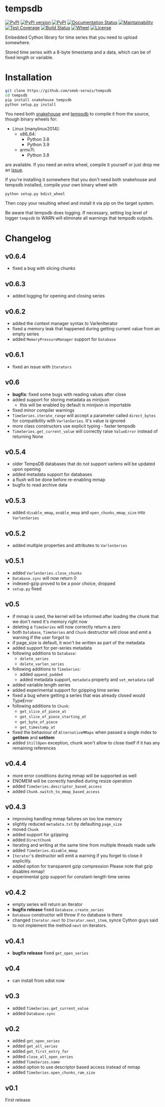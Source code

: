 # tempsdb

[![PyPI](https://img.shields.io/pypi/pyversions/tempsdb.svg)](https://pypi.python.org/pypi/tempsdb)
[![PyPI version](https://badge.fury.io/py/tempsdb.svg)](https://badge.fury.io/py/tempsdb)
[![PyPI](https://img.shields.io/pypi/implementation/tempsdb.svg)](https://pypi.python.org/pypi/tempsdb)
[![Documentation Status](https://readthedocs.org/projects/tempsdb/badge/?version=latest)](http://tempsdb.readthedocs.io/en/latest/?badge=latest)
[![Maintainability](https://api.codeclimate.com/v1/badges/657b03d115f6e001633c/maintainability)](https://codeclimate.com/github/smok-serwis/tempsdb/maintainability)
[![Test Coverage](https://api.codeclimate.com/v1/badges/a0ff30771c71e43e8149/test_coverage)](https://codeclimate.com/github/smok-serwis/tempsdb/test_coverage)
[![Build Status](https://travis-ci.com/smok-serwis/tempsdb.svg)](https://travis-ci.com/smok-serwis/tempsdb)
[![Wheel](https://img.shields.io/pypi/wheel/tempsdb.svg)](https://pypi.org/project/tempsdb/)
[![License](https://img.shields.io/pypi/l/tempsdb)](https://github.com/smok-serwis/tempsdb)

Embedded Cython library for time series that you need to upload somewhere.

Stored time series with a 8-byte timestamp and a data, which can be of
fixed length or variable.

# Installation

```bash
git clone https://github.com/smok-serwis/tempsdb
cd tempsdb
pip install snakehouse tempsdb
python setup.py install
```

You need both [snakehouse](https://pypi.org/project/snakehouse/1.2.2/)
and [tempsdb](https://pypi.org/project/tempsdb/) to compile it from the source,
though binary wheels for:
 
* Linux [manylinux2014]:
    * x86_64:
        * Python 3.8
        * Python 3.9
    * armv7l:
        * Python 3.8


are available. If you need an extra wheel, compile it yourself
or just drop me an [issue](https://github.com/smok-serwis/tempsdb/issues/new).

If you're installing it somewhere that you don't need both snakehouse
and tempsdb installed, compile your own binary wheel with

```
python setup.py bdist_wheel
```

Then copy your resulting wheel and install it via pip on the target system.

Be aware that tempsdb does logging. If necessary, setting log level of 
logger `tempsdb` to WARN will eliminate all warnings that tempsdb outputs.

# Changelog

## v0.6.4

* fixed a bug with slicing chunks

## v0.6.3

* added logging for opening and closing series

## v0.6.2

* added the context manager syntax to VarlenIterator
* fixed a memory leak that happened during getting current value
    from an empty series
* added `MemoryPressureManager` support for `Database`

## v0.6.1

* fixed an issue with `Iterators`

## v0.6

* **bugfix**: fixed some bugs with reading values after close
* added support for storing metadata as minijson
    * this will be enabled by default is minijson is importable
* fixed minor compiler warnings
* `TimeSeries.iterate_range` will accept a parameter called
  `direct_bytes` for compatibility with `VarlenSeries`.
  It's value is ignored
* more class constructors use explicit typing - faster tempsdb
* `TimeSeries.get_current_value` will correctly raise `ValueError` instead of returning None

## v0.5.4

* older TempsDB databases that do not support varlens will be updated upon opening
* added metadata support for databases
* a flush will be done before re-enabling mmap
* bugfix to read archive data

## v0.5.3

* added `disable_mmap`, `enable_mmap` and `open_chunks_mmap_size` into `VarlenSeries`

## v0.5.2

* added multiple properties and attributes to `VarlenSeries`

## v0.5.1

* added `VarlenSeries.close_chunks`
* `Database.sync` will now return 0
* indexed-gzip proved to be a poor choice, dropped
* `setup.py` fixed

## v0.5

* if mmap is used, the kernel will be informed after loading the chunk that we 
  don't need it's memory right now
* deleting a `TimeSeries` will now correctly return a zero
* both `Database`, `TimeSeries` and `Chunk` destructor will close and 
  emit a warning if the user forgot to
* if page_size is default, it won't be written as part of the metadata
* added support for per-series metadata
* following additions to `Database`:
    * `delete_series`
    * `delete_varlen_series`
* following additions to `TimeSeries`:
    * added `append_padded`
    * added metadata support, `metadata` property and `set_metadata` call
* added variable length series
* added experimental support for gzipping time series
* fixed a bug where getting a series that was already closed would TypeError
* following additions to `Chunk`:
    * `get_slice_of_piece_at`
    * `get_slice_of_piece_starting_at`
    * `get_byte_of_piece`
    * `get_timestamp_at`
* fixed the behaviour of `AlternativeMMaps` when passed a single index to __getitem__ and __setitem__
* added `StillOpen` exception, chunk won't allow to close itself if it has any
  remaining references

## v0.4.4

* more error conditions during mmap will be supported as well
* ENOMEM will be correctly handled during resize operation
* added `TimeSeries.descriptor_based_access`
* added `Chunk.switch_to_mmap_based_access`

## v0.4.3

* improving handling mmap failures on too low memory
* slightly reduced `metadata.txt` by defaulting `page_size`
* moved `Chunk`
* added support for gzipping
* added `DirectChunk`
* iterating and writing at the same time from multiple threads
    made safe
* added `TimeSeries.disable_mmap`
* `Iterator`'s destructor will emit a warning if you forget to close it explicitly.
* added option for transparent gzip compression
    Please note that gzip disables mmap!
* experimental gzip support for constant-length time series

## v0.4.2

* empty series will return an Iterator
* **bugfix release** fixed `Database.create_series`
* `Database` constructor will throw if no database is there
* changed `Iterator.next` to `Iterator.next_item`, 
  synce Cython guys said to not implement the method `next`
  on iterators.

## v0.4.1

* **bugfix release** fixed `get_open_series`

## v0.4

* can install from sdist now

## v0.3

* added `TimeSeries.get_current_value`
* added `Database.sync`

## v0.2

* added `get_open_series`
* added `get_all_series`
* added `get_first_entry_for`
* added `close_all_open_series`
* added `TimeSeries.name`
* added option to use descriptor based access instead of mmap
* added `TimeSeries.open_chunks_ram_size`

## v0.1

First release
